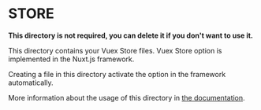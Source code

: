 # STORE

**This directory is not required, you can delete it if you don't want to use it.**

This directory contains your Vuex Store files. Vuex Store option is implemented in the Nuxt.js framework.

Creating a file in this directory activate the option in the framework automatically.

More information about the usage of this directory in [the documentation](https://nuxtjs.org/guide/vuex-store).

